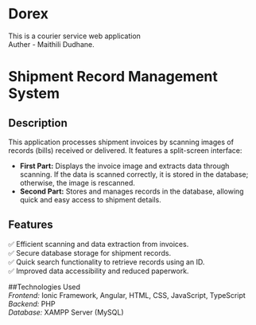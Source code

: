 # Dorex
This is a courier service web application <br>
Auther - Maithili Dudhane. 

   # Shipment Record Management System

## Description
This application processes shipment invoices by scanning images of records (bills) received or delivered. It features a split-screen interface:

- **First Part:** Displays the invoice image and extracts data through scanning. If the data is scanned correctly, it is stored in the database; otherwise, the image is rescanned.  
- **Second Part:** Stores and manages records in the database, allowing quick and easy access to shipment details.

## Features
✅ Efficient scanning and data extraction from invoices.  
✅ Secure database storage for shipment records.  
✅ Quick search functionality to retrieve records using an ID.  
✅ Improved data accessibility and reduced paperwork.  

##Technologies Used<br>
*Frontend:* Ionic Framework, Angular, HTML, CSS, JavaScript, TypeScript<br>
*Backend:* PHP<br>
*Database:* XAMPP Server (MySQL)<br>
